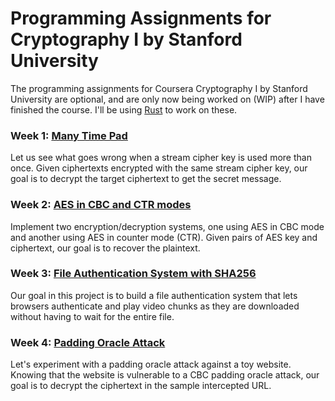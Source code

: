 # Programming Assignments for Cryptography I by Stanford University

The programming assignments for Coursera Cryptography I by Stanford University are optional, and are only now being worked on (WIP) after I have finished the course. I'll be using [Rust](https://www.rust-lang.org/) to work on these.

### Week 1: [Many Time Pad][week-1]

Let us see what goes wrong when a stream cipher key is used more than once. Given ciphertexts encrypted with the same stream cipher key, our goal is to decrypt the target ciphertext to get the secret message.

### Week 2: [AES in CBC and CTR modes][week-2]

Implement two encryption/decryption systems, one using AES in CBC mode and another using AES in counter mode (CTR). Given pairs of AES key and ciphertext, our goal is to recover the plaintext.

### Week 3: [File Authentication System with SHA256][week-3]

Our goal in this project is to build a file authentication system that lets browsers authenticate and play video chunks as they are downloaded without having to wait for the entire file.

### Week 4: [Padding Oracle Attack][week-4]

Let's experiment with a padding oracle attack against a toy website. Knowing that the website is vulnerable to a CBC padding oracle attack, our goal is to decrypt the ciphertext in the sample intercepted URL.

[week-1]: w1-many_time_pad/
[week-2]: w2-aes/
[week-3]: w3-file_auth/
[week-4]: w4-padding_oracle_attack/
